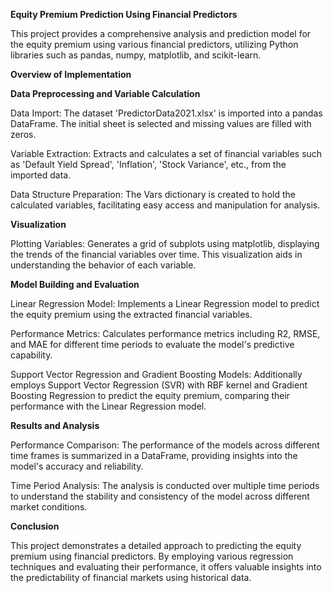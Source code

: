 **Equity Premium Prediction Using Financial Predictors**

This project provides a comprehensive analysis and prediction model for the equity premium using various financial predictors, utilizing Python libraries such as pandas, numpy, matplotlib, and scikit-learn.

**Overview of Implementation**

**Data Preprocessing and Variable Calculation**

Data Import: The dataset 'PredictorData2021.xlsx' is imported into a pandas DataFrame. The initial sheet is selected and missing values are filled with zeros.

Variable Extraction: Extracts and calculates a set of financial variables such as 'Default Yield Spread', 'Inflation', 'Stock Variance', etc., from the imported data.

Data Structure Preparation: The Vars dictionary is created to hold the calculated variables, facilitating easy access and manipulation for analysis.

**Visualization**

Plotting Variables: Generates a grid of subplots using matplotlib, displaying the trends of the financial variables over time. This visualization aids in understanding the behavior of each variable.

**Model Building and Evaluation**

Linear Regression Model: Implements a Linear Regression model to predict the equity premium using the extracted financial variables.

Performance Metrics: Calculates performance metrics including R2, RMSE, and MAE for different time periods to evaluate the model's predictive capability.

Support Vector Regression and Gradient Boosting Models: Additionally employs Support Vector Regression (SVR) with RBF kernel and Gradient Boosting Regression to predict the equity premium, comparing their performance with the Linear Regression model.

**Results and Analysis**

Performance Comparison: The performance of the models across different time frames is summarized in a DataFrame, providing insights into the model's accuracy and reliability.

Time Period Analysis: The analysis is conducted over multiple time periods to understand the stability and consistency of the model across different market conditions.

**Conclusion**

This project demonstrates a detailed approach to predicting the equity premium using financial predictors. By employing various regression techniques and evaluating their performance, it offers valuable insights into the predictability of financial markets using historical data.